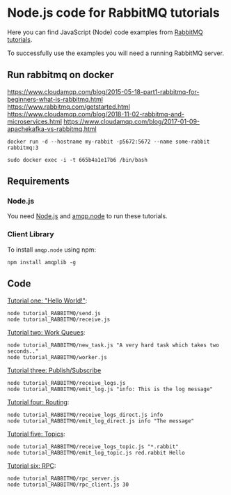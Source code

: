 # Node.js code for RabbitMQ tutorials

Here you can find JavaScript (Node) code examples from [RabbitMQ
tutorials](https://www.rabbitmq.com/getstarted.html).

To successfully use the examples you will need a running RabbitMQ server.

## Run rabbitmq on docker

https://www.cloudamqp.com/blog/2015-05-18-part1-rabbitmq-for-beginners-what-is-rabbitmq.html
https://www.rabbitmq.com/getstarted.html
https://www.cloudamqp.com/blog/2018-11-02-rabbitmq-and-microservices.html
https://www.cloudamqp.com/blog/2017-01-09-apachekafka-vs-rabbitmq.html

```
docker run -d --hostname my-rabbit -p5672:5672 --name some-rabbit rabbitmq:3
```

```
sudo docker exec -i -t 665b4a1e17b6 /bin/bash
```

## Requirements

### Node.js

You need [Node.js](https://nodejs.org/en/download/) and [amqp.node](https://github.com/squaremo/amqp.node)
to run these tutorials.


### Client Library

To install `amqp.node` using npm:

    npm install amqplib -g

## Code

[Tutorial one: "Hello World!"](https://www.rabbitmq.com/tutorials/tutorial-one-javascript.html):

    node tutorial_RABBITMQ/send.js
    node tutorial_RABBITMQ/receive.js


[Tutorial two: Work Queues](https://www.rabbitmq.com/tutorials/tutorial-two-javascript.html):

    node tutorial_RABBITMQ/new_task.js "A very hard task which takes two seconds.."
    node tutorial_RABBITMQ/worker.js


[Tutorial three: Publish/Subscribe](https://www.rabbitmq.com/tutorials/tutorial-three-javascript.html)

    node tutorial_RABBITMQ/receive_logs.js
    node tutorial_RABBITMQ/emit_log.js "info: This is the log message"

[Tutorial four: Routing](https://www.rabbitmq.com/tutorials/tutorial-four-javascript.html):

    node tutorial_RABBITMQ/receive_logs_direct.js info
    node tutorial_RABBITMQ/emit_log_direct.js info "The message"


[Tutorial five: Topics](https://www.rabbitmq.com/tutorials/tutorial-five-javascript.html):

    node tutorial_RABBITMQ/receive_logs_topic.js "*.rabbit"
    node tutorial_RABBITMQ/emit_log_topic.js red.rabbit Hello

[Tutorial six: RPC](https://www.rabbitmq.com/tutorials/tutorial-six-javascript.html):

    node tutorial_RABBITMQ/rpc_server.js
    node tutorial_RABBITMQ/rpc_client.js 30
